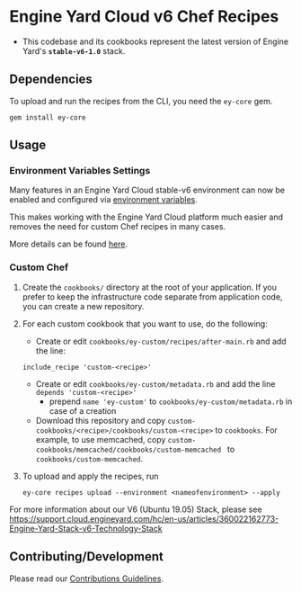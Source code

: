 # Engine Yard Cloud v6 Chef Recipes

- This codebase and its cookbooks represent the latest version of Engine Yard's **`stable-v6-1.0`** stack.

## Dependencies

To upload and run the recipes from the CLI, you need the `ey-core` gem.

```
gem install ey-core
```

## Usage

### Environment Variables Settings

Many features in an Engine Yard Cloud stable-v6 environment can now be enabled
and configured via [environment variables](https://support.cloud.engineyard.com/hc/en-us/articles/360007661794).

This makes working with the Engine Yard Cloud platform much easier and 
removes the need for custom Chef recipes in many cases.

More details can be found [here](./EnvironmentVariables.md).

### Custom Chef

1. Create the `cookbooks/` directory at the root of your application. If you prefer to keep the infrastructure code separate from application code, you can create a new repository.
2. For each custom cookbook that you want to use, do the following:
	- Create or edit `cookbooks/ey-custom/recipes/after-main.rb` and add the line:

	 ```
	 include_recipe 'custom-<recipe>'
	 ```
	- Create or edit `cookbooks/ey-custom/metadata.rb` and add the line `depends 'custom-<recipe>'`
		- prepend `name 'ey-custom'` to `cookbooks/ey-custom/metadata.rb` in case of a creation
	- Download this repository and copy `custom-cookbooks/<recipe>/cookbooks/custom-<recipe>` to `cookbooks`. For example, to use memcached, copy `custom-cookbooks/memcached/cookbooks/custom-memcached ` to `cookbooks/custom-memcached`.

3. To upload and apply the recipes, run

	```
	ey-core recipes upload --environment <nameofenvironment> --apply
	```

For more information about our V6 (Ubuntu 19.05) Stack, please see https://support.cloud.engineyard.com/hc/en-us/articles/360022162773-Engine-Yard-Stack-v6-Technology-Stack

## Contributing/Development

Please read our [Contributions Guidelines](https://github.com/engineyard/ey-cookbooks-stable-v5/blob/next-release/CONTRIBUTING.md).
